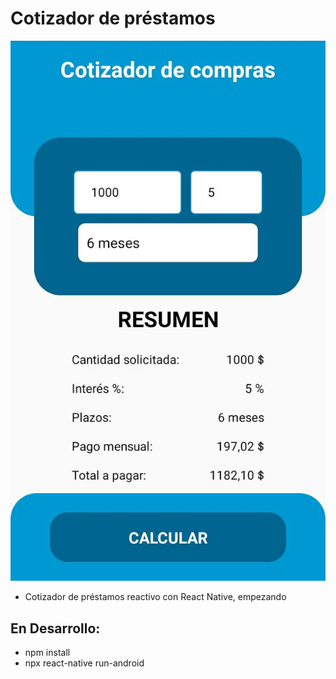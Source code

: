# Cotizador de préstamos

![](./screenshot.jpg)

- Cotizador de préstamos reactivo con React Native, empezando


## En Desarrollo:

- npm install
- npx react-native run-android
